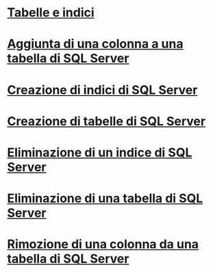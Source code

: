 # [Tabelle e indici](tables-and-indexes.md)

# [Aggiunta di una colonna a una tabella di SQL Server](adding-a-column-to-a-sql-server-table.md)
# [Creazione di indici di SQL Server](creating-sql-server-indexes.md)
# [Creazione di tabelle di SQL Server](creating-sql-server-tables.md)
# [Eliminazione di un indice di SQL Server](dropping-a-sql-server-index.md)
# [Eliminazione di una tabella di SQL Server](dropping-a-sql-server-table.md)
# [Rimozione di una colonna da una tabella di SQL Server](removing-a-column-from-a-sql-server-table.md)
